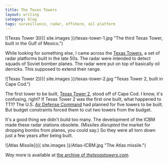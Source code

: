 ```yaml
---
title: The Texas Towers
layout: writing
category: blog
tags: surveillance, radar, offshore, oil platform
---
```


![Texas Tower 3]({{ site.images }}/texas-tower-1.jpg "The third Texas Tower, built in the Gulf of Mexico.")

While looking for something else, I came across the [Texas Towers](https://en.wikipedia.org/wiki/Texas_Towers), a set of radar platforms built in the late 50s.
The radar were intended to detect squads of Soviet bomber planes.
The radar were put on top of basically oil derricks.
This supposed to extend their range.

![Texas Tower 2]({{ site.images }}/texas-tower-2.jpg "Texas Tower 2, built in Cape Cod.")

The first tower to be built, [Texas Tower 2](https://en.wikipedia.org/wiki/Texas_Tower_2), stood off of Cape Cod.
I know, it's confusing, right?
If Texas Tower 2 was the first one built, what happened to TT1?
The U.S. [Air Defense Command](https://en.wikipedia.org/wiki/Aerospace_Defense_Command) had planned for five towers to be built.
But budget constraints forced them to cut two towers from the budget.

It's a good thing we didn't build too many.
The development of the ICBM made these radar stations obsolete.
(Missiles _disrupted_ the market for dropping bombs from planes, you could say.)
So they were all torn down just a few years after being built.

![Atlas Missile]({{ site.images }}/Atlas-ICBM.jpg "The Atlas missile.")

_Way_ more is available at [the archive of _thetexastowers.com_](https://web.archive.org/web/20071008172819/http://www.thetexastowers.com/).

